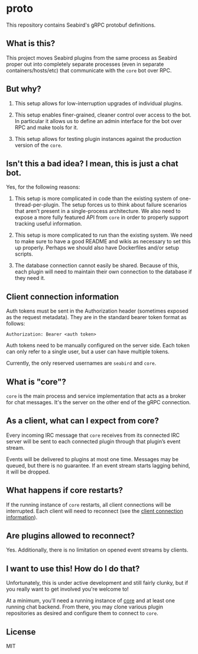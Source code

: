 # proto

This repository contains Seabird's gRPC protobuf definitions.

## What is this?

This project moves Seabird plugins from the same process as Seabird proper out into completely separate processes (even in separate containers/hosts/etc) that communicate with the `core` bot over RPC.

## But why?

1. This setup allows for low-interruption upgrades of individual plugins.

2. This setup enables finer-grained, cleaner control over access to the bot. In particular it allows us to define an admin interface for the bot over RPC and make tools for it.

3. This setup allows for testing plugin instances against the production version of the `core`.

## Isn't this a bad idea? I mean, this is just a chat bot.

Yes, for the following reasons:

1. This setup is more complicated in code than the existing system of one-thread-per-plugin. The setup forces us to think about failure scenarios that aren’t present in a single-process architecture. We also need to expose a more fully featured API from `core` in order to properly support tracking useful information.

2. This setup is more complicated to run than the existing system. We need to make sure to have a good README and wikis as necessary to set this up properly. Perhaps we should also have Dockerfiles and/or setup scripts.

3. The database connection cannot easily be shared. Because of this, each plugin will need to maintain their own connection to the database if they need it.

## Client connection information

Auth tokens must be sent in the Authorization header (sometimes exposed as the request metadata). They are in the standard bearer token format as follows:

```
Authorization: Bearer <auth token>
```

Auth tokens need to be manually configured on the server side. Each token can only refer to a single user, but a user can have multiple tokens.

Currently, the only reserved usernames are `seabird` and `core`.

## What is "core"?

`core` is the main process and service implementation that acts as a broker for chat messages. It's the server on the other end of the gRPC connection.

## As a client, what can I expect from core?

Every incoming IRC message that `core` receives from its connected IRC server will be sent to each connected plugin through that plugin’s event stream.

Events will be delivered to plugins at most one time. Messages may be queued, but there is no guarantee. If an event stream starts lagging behind, it will be dropped.

## What happens if core restarts?

If the running instance of `core` restarts, all client connections will be interrupted. Each client will need to reconnect (see the [client connection information](#client-connection-information)).

## Are plugins allowed to reconnect?

Yes. Additionally, there is no limitation on opened event streams by clients.

## I want to use this! How do I do that?

Unfortunately, this is under active development and still fairly clunky, but if you really want to get involved you're welcome to!

At a minimum, you'll need a running instance of [core](https://github.com/seabird-irc/seabird-core) and at least one running chat backend. From there, you may clone various plugin repositories as desired and configure them to connect to `core`.

## License

MIT
